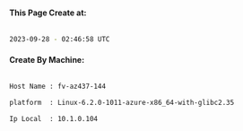 
   
#### This Page Create at:

```bash

2023-09-28 - 02:46:58 UTC

```

#### Create By Machine:

```bash

Host Name : fv-az437-144

platform  : Linux-6.2.0-1011-azure-x86_64-with-glibc2.35

Ip Local  : 10.1.0.104

```


